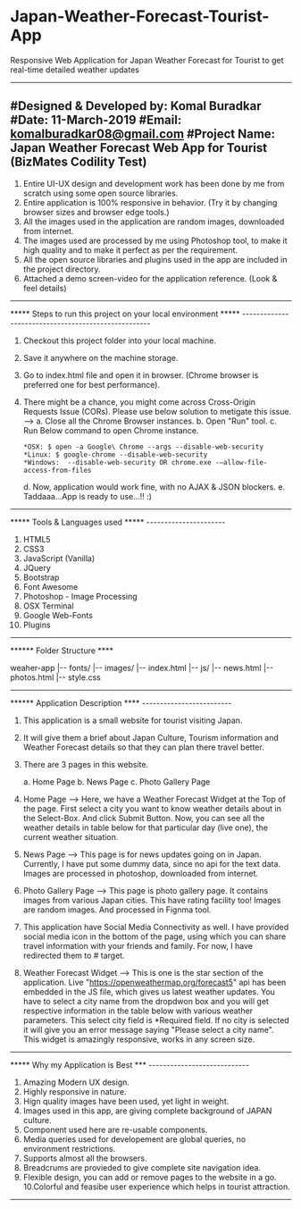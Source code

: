 # Japan-Weather-Forecast-Tourist-App
Responsive Web Application for Japan Weather Forecast for Tourist to get real-time detailed weather updates

--------------------------------------------------------------------------------------------------------------------
#Designed & Developed by: Komal Buradkar
#Date: 11-March-2019
#Email: komalburadkar08@gmail.com
#Project Name: Japan Weather Forecast Web App for Tourist (BizMates Codility Test)
---------------------------------------------------------------------------------------------------------------------

1. Entire UI-UX design and development work has been done by me from scratch using some open source libraries.
2. Entire application is 100% responsive in behavior. (Try it by changing browser sizes and browser edge tools.)
3. All the images used in the application are random images, downloaded from internet.
4. The images used are processed by me using Photoshop tool, to make it high quality and to make it perfect as per the requirement.
5. All the open source libraries and plugins used in the app are included in the project directory.
6. Attached a demo screen-video for the application reference. (Look & feel details)

---------------------------------------------------------------------------------------------------------------------

***** Steps to run this project on your local environment *****
      ----------------------------------------------------

1. Checkout this project folder into your local machine.
2. Save it anywhere on the machine storage.
3. Go to index.html file and open it in browser. (Chrome browser is preferred one for best performance).
4. There might be a chance, you might come across Cross-Origin Requests Issue (CORs). Please use below solution to metigate this issue.
--> a. Close all the Chrome Browser instances.
    b. Open "Run" tool.
    c. Run Below command to open Chrome instance.
    
       *OSX: $ open -a Google\ Chrome --args --disable-web-security
       *Linux: $ google-chrome --disable-web-security
       *Windows:  --disable-web-security OR chrome.exe -–allow-file-access-from-files
       
    d. Now, application would work fine, with no AJAX & JSON blockers.
    e. Taddaaa...App is ready to use...!! :)
    
----------------------------------------------------------------------------------------------------------------------

***** Tools & Languages used *****
      ----------------------

1. HTML5
2. CSS3
3. JavaScript (Vanilla)
4. JQuery
5. Bootstrap
6. Font Awesome
7. Photoshop - Image Processing
8. OSX Terminal
9. Google Web-Fonts
10. Plugins

----------------------------------------------------------------------------------------------------------------------

****** Folder Structure ****

weaher-app
  	|-- fonts/
	|-- images/
	|-- index.html
	|-- js/
	|-- news.html
	|-- photos.html
	|-- style.css
  
----------------------------------------------------------------------------------------------------------------------

****** Application Description ****
      -------------------------

1. This application is a small website for tourist visiting Japan.
2. It will give them a brief about Japan Culture, Tourism information and Weather Forecast details so that they can plan there travel better.
3. There are 3 pages in this website.

    a. Home Page
    b. News Page
    c. Photo Gallery Page
    
4. Home Page --> 
   Here, we have a Weather Forecast Widget at the Top of the page.
   First select a city you want to know weather details about in the Select-Box. And click Submit Button.
   Now, you can see all the weather details in table below for that particular day (live one), the current weather situation.
   
5. News Page -->
  This page is for news updates going on in Japan.
  Currently, I have put some dummy data, since no api for the text data.
  Images are processed in photoshop, downloaded from internet.
  
6. Photo Gallery Page -->
   This page is photo gallery page. It contains images from various Japan cities.
   This have rating facility too!
   Images are random images. And processed in Fignma tool.
   
7. This application have Social Media Connectivity as well.
   I have provided social media icon in the bottom of the page, using which you can share travel information with your friends and family.
   For now, I have redirected them to # target.
   
8. Weather Forecast Widget -->
   This is one is the star section of the application.
   Live "https://openweathermap.org/forecast5" api has been embedded in the JS file, which gives us latest weather updates.
   You have to select a city name from the dropdwon box and you will get respective information in the table below with various weather parameters.
   This select city field is *Required field. If no city is selected it will give you an error message saying "Please select a city name".
   This widget is amazingly responsive, works in any screen size.
 
----------------------------------------------------------------------------------------------------------------------

***** Why my Application is Best ***
    ----------------------------

1. Amazing Modern UX design.
2. Highly responsive in nature.
3. Hign quality images have been used, yet light in weight.
4. Images used in this app, are giving complete background of JAPAN culture.
5. Component used here are re-usable components.
6. Media queries used for developement are global queries, no environment restrictions.
7. Supports almost all the browsers.
8. Breadcrums are provieded to give complete site navigation idea.
9. Flexible design, you can add or remove pages to the website in a go.
10.Colorful and feasibe user experience which helps in tourist attraction.

----------------------------------------------------------------------------------------------------------------------
   
  


